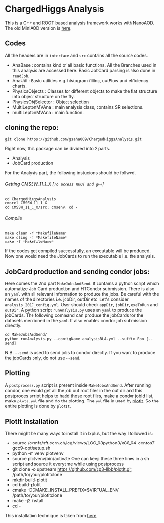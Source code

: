 # ChargedHiggs Analysis

This is a C++ and ROOT based analysis framework works with NanoAOD. The old MiniAOD version is [here](https://github.com/subirsarkar/HZZ4lAnalysis).
## Codes
All the headers are in `interface` and `src` contains all the source codes.
 - AnaBase : contains kind of all basic functions. All the Branches used in this analysis are accessed here. Basic JobCard parsing is also done in `readJob`.
 - AnaUtil : Basic utilities e.g. histogram filling, cutFlow and efficiency charts.
 - PhysicsObjects : Classes for different objects to make the flat structure into object structure on the fly.
 - PhysicsObjSelector : Object selection
 - MultiLeptonMVAna : main analysis class, contains SR selections.
 - multiLeptonMVAna : main function.

## cloning the repo:
```
git clone https://github.com/gsaha009/ChargedHiggsAnalysis.git
````
Right now, this package can be divided into 2 parts. 

 - Analysis
 - JobCard production

For the Analysis part, the following instucions should be follwed.
###### Getting CMSSW_11_1_X [`To access ROOT and g++`]
```
cd ChargedHiggsAnalysis
cmsrel CMSSW_11_1_X
cd CMSSW_11_1_X/src; cmsenv; cd -
```
###### Compile
```
make clean -f *MakefileName*
make cling -f *MakefileName*
make -f *MakefileName*
```
If the codes get compiled successfully, an executable will be produced. Now one would need the JobCards to run the executable i.e. the analysis.

## JobCard production and sending condor jobs:
Here comes the 2nd part `MakeJobsAndSend`. It contains a python script which automatize Job Card production and HTCondor submission.
There is also an `yaml` with all relevant information to produce the jobs. Be careful with the names of the directories i.e. jobDir, outDir etc.
Let's consider `analysis_2017_config.yml`. User should check `appDir`, `jobDir`, `exeToRun` and `outDir`. A python script `runAnalysis.py` uses
an `yaml` to produce the jobCards.
The following command can produce the jobCards for the datasets mentioned in the `yaml`. It also enables condor job submission directly. 
```
cd MakeJobsAndSend/
python runAnalysis.py --configName analysisBLA.yml --suffix Foo [--send]
```
N.B. `--send` is used to send jobs to condor directly. If you want to produce the jobCards only, do not use `--send`. 

## Plotting
A `postprocess.py` script is present inside `MakeJobsAndSend`. After running condor, one would get all the job out root files in the out dir and 
this postproces script helps to hadd those root files, make a condor jobId list, make `plots.yml` file and do the plotting.
The `yml` file is used by [plotIt](http://cp3-llbb.github.io/plotit/). So the entire plotting is done by `plotIt`.

## PlotIt Installation
There might be many ways to install it in lxplus, but the way I followed is: 
  - source /cvmfs/sft.cern.ch/lcg/views/LCG_98python3/x86_64-centos7-gcc9-opt/setup.sh
  - python -m venv plotvenv
  - source plotvenv/bin/activate
One can keep these three lines in a sh script and source it everytime while using postprocess
  - git clone -o upstream https://github.com/cp3-llbb/plotIt.git /path/to/your/plotitclone
  - mkdir build-plotit
  - cd build-plotit
  - cmake -DCMAKE_INSTALL_PREFIX=$VIRTUAL_ENV /path/to/your/plotitclone
  - make -j2 install
  - cd -

This installation technique is taken from [here](https://bamboo-hep.readthedocs.io/en/latest/install.html#installation)